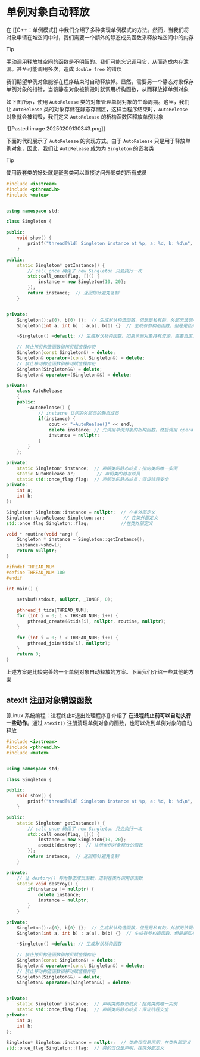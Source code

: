 # 单例对象自动释放

在 [[C++：单例模式]] 中我们介绍了多种实现单例模式的方法。然而，当我们将对象申请在堆空间中时，我们需要一个额外的静态成员函数来释放堆空间中的内存

> [!tip] 
> 
> 手动调用释放堆空间的函数是不明智的。我们可能忘记调用它，从而造成内存泄漏。甚至可能调用多次，造成 `double free` 的错误
> 

我们期望单例对象能够在程序结束时自动释放掉。显然，需要另一个静态对象保存单例对象的指针，当该静态对象被销毁时就调用析构函数，从而释放掉单例对象

如下图所示，使用 `AutoRelease` 类的对象管理单例对象的生命周期。这里，我们让 `AutoRelease` 类的对象存储在静态存储区，这样当程序结束时，`AutoRelease` 对象就会被销毁，我们定义 `AutoRelease` 的析构函数区释放单例对象

![[Pasted image 20250209130343.png]]

下面的代码展示了 `AutoRelease` 的实现方式。由于 `AutoRelease` 只是用于释放单例对象，因此，我们让 `AutoRelease` 成为为 `Singleton` 的嵌套类

> [!tip] 
> 
> 使用嵌套类的好处就是嵌套类可以直接访问外部类的所有成员
> 

```cpp hl:38-50,54,62
#include <iostream>
#include <pthread.h>
#include <mutex>


using namespace std;

class Singleton {

public:
    void show() {
        printf("thread[%ld] Singleton instance at %p, a: %d, b: %d\n", pthread_self(), this, a, b);
    }

public:
    static Singleton* getInstance() {
	    // call_once 确保了 new Singleton 只会执行一次
        std::call_once(flag, []() {
            instance = new Singleton{10, 20};
        });
        return instance;  // 返回指针避免复制
    }


private:
    Singleton():a{0}, b{0} {};  // 生成默认构造函数，但是是私有的，外部无法调用
    Singleton(int a, int b) : a(a), b(b) {}  // 生成有参构造函数，但是是私有的，外部无法调用    

    ~Singleton() =default; // 生成默认析构函数。如果单例对象持有资源，需要自定义析构函数

    // 禁止拷贝构造函数和拷贝赋值操作符
    Singleton(const Singleton&) = delete;
    Singleton& operator=(const Singleton&) = delete;
    // 禁止移动构造函数和移动赋值操作符
    Singleton(Singleton&&) = delete;
    Singleton& operator=(Singleton&&) = delete;

private:
    class AutoRelease
    {
    public:
        ~AutoRelease() {
            // instacne 访问的外部类的静态成员
            if(instance) {
                cout << "~AutoRealse()" << endl;
                delete instance; // 先调用单例对象的析构函数，然后调用 operator delete 删除对象占用的内存 
                instance = nullptr;
            }
        }
    };

private:
    static Singleton* instance;  // 声明类的静态成员：指向类的唯一实例
    static AutoRelease ar;        // 声明类的静态成员
    static std::once_flag flag;  // 声明类的静态成员：保证线程安全
private:
    int a;
    int b;
};

Singleton* Singleton::instance = nullptr;  // 在类外部定义
Singleton::AutoRelease Singleton::ar;       // 在类外部定义
std::once_flag Singleton::flag;            //在类外部定义

void * routine(void *arg) {
    Singleton * instance = Singleton::getInstance();
    instance->show();
    return nullptr;
}

#ifndef THREAD_NUM
#define THREAD_NUM 100
#endif

int main() {

    setvbuf(stdout, nullptr, _IONBF, 0);

    pthread_t tids[THREAD_NUM];
    for (int i = 0; i < THREAD_NUM; i++) {
        pthread_create(&tids[i], nullptr, routine, nullptr);
    }

    for (int i = 0; i < THREAD_NUM; i++) {
        pthread_join(tids[i], nullptr);
    }
    return 0;
}
```

上述方案是比较完善的一个单例对象自动释放的方案。下面我们介绍一些其他的方案

## atexit 注册对象销毁函数

[[Linux 系统编程：进程终止#退出处理程序]] 介绍了 **在进程终止前可以自动执行一些动作**。通过 `atexit()` 注册清理单例对象的函数，也可以做到单例对象的自动释放

```cpp hl:20,25-32
#include <iostream>
#include <pthread.h>
#include <mutex>


using namespace std;

class Singleton {

public:
    void show() {
        printf("thread[%ld] Singleton instance at %p, a: %d, b: %d\n", pthread_self(), this, a, b);
    }

public:
    static Singleton* getInstance() {
	    // call_once 确保了 new Singleton 只会执行一次
        std::call_once(flag, []() {
            instance = new Singleton{10, 20};
            atexit(destroy);  // 注册单例对象释放的函数
        });
        return instance;  // 返回指针避免复制
    }

private:
    // 让 destory() 称为静态成员函数，进制在类外调用该函数
    static void destroy() {
        if(instance != nullptr) {
            delete instance;
            instance = nullptr;
        }
    }

private:
    Singleton():a{0}, b{0} {};  // 生成默认构造函数，但是是私有的，外部无法调用
    Singleton(int a, int b) : a(a), b(b) {}  // 生成有参构造函数，但是是私有的，外部无法调用    

    ~Singleton() =default; // 生成默认析构函数

    // 禁止拷贝构造函数和拷贝赋值操作符
    Singleton(const Singleton&) = delete;
    Singleton& operator=(const Singleton&) = delete;
    // 禁止移动构造函数和移动赋值操作符
    Singleton(Singleton&&) = delete;
    Singleton& operator=(Singleton&&) = delete;


private:
    static Singleton* instance;  // 声明类的静态成员：指向类的唯一实例
    static std::once_flag flag;  // 声明类的静态成员：保证线程安全
private:
    int a;
    int b;
};

Singleton* Singleton::instance = nullptr;  // 类的仅仅是声明，在类外部定义
std::once_flag Singleton::flag;  // 类的仅仅是声明，在类外部定义
```

